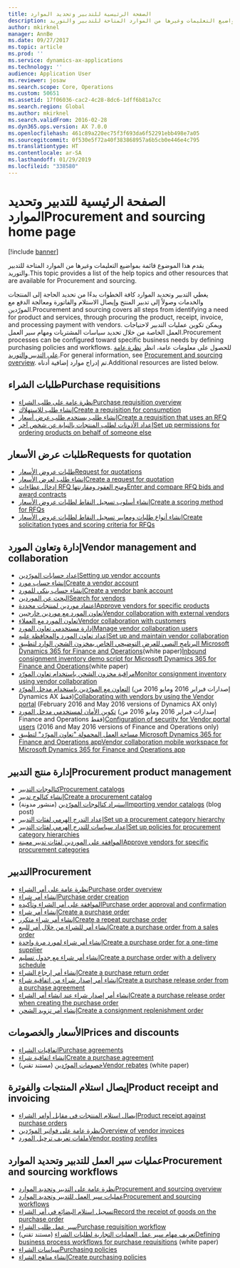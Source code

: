 ```yaml
---
title: الصفحة الرئيسية للتدبير وتحديد الموارد
description: يقدم هذا الموضوع قائمة بمواضيع التعليمات وغيرها من الموارد المتاحة للتدبير والتوريد.
author: mkirknel
manager: AnnBe
ms.date: 09/27/2017
ms.topic: article
ms.prod: ''
ms.service: dynamics-ax-applications
ms.technology: ''
audience: Application User
ms.reviewer: josaw
ms.search.scope: Core, Operations
ms.custom: 50651
ms.assetid: 17f06036-cac2-4c28-8dc6-1dff6b81a7cc
ms.search.region: Global
ms.author: mkirknel
ms.search.validFrom: 2016-02-28
ms.dyn365.ops.version: AX 7.0.0
ms.openlocfilehash: 461c89a220ec75f3f693da6f52291ebb498e7a05
ms.sourcegitcommit: 0f530e5f72a40f383868957a6b5cb0e446e4c795
ms.translationtype: HT
ms.contentlocale: ar-SA
ms.lasthandoff: 01/29/2019
ms.locfileid: "338580"
---
```

# <a name="procurement-and-sourcing-home-page"></a><span data-ttu-id="f22f3-103">الصفحة الرئيسية للتدبير وتحديد الموارد</span><span class="sxs-lookup"><span data-stu-id="f22f3-103">Procurement and sourcing home page</span></span>

[!include [banner](../includes/banner.md)]

<span data-ttu-id="f22f3-104">يقدم هذا الموضوع قائمة بمواضيع التعليمات وغيرها من الموارد المتاحة للتدبير والتوريد.</span><span class="sxs-lookup"><span data-stu-id="f22f3-104">This topic provides a list of the help topics and other resources that are available for Procurement and sourcing.</span></span>

<span data-ttu-id="f22f3-105">يغطي التدبير وتحديد الموارد كافة الخطوات بدءًا من تحديد الحاجة إلى المنتجات والخدمات وصولاً إلى تدبير المنتج وإيصال الاستلام والفاتورة ومعالجة الدفع مع المورّدين.</span><span class="sxs-lookup"><span data-stu-id="f22f3-105">Procurement and sourcing covers all steps from identifying a need for product and services, through procuring the product, receipt, invoice, and processing payment with vendors.</span></span> <span data-ttu-id="f22f3-106">ويمكن تكوين عمليات التدبير لاحتياجات العمل الخاصة من خلال تحديد سياسات المشتريات ومهام سير العمل.</span><span class="sxs-lookup"><span data-stu-id="f22f3-106">Procurement processes can be configured toward specific business needs by defining purchasing policies and workflows.</span></span> <span data-ttu-id="f22f3-107">للحصول على معلومات عامة، انظر [نظرة عامة على التدبير والتوريد‬](procurement-sourcing-overview.md).</span><span class="sxs-lookup"><span data-stu-id="f22f3-107">For general information, see [Procurement and sourcing overview](procurement-sourcing-overview.md).</span></span> <span data-ttu-id="f22f3-108">تم إدراج موارد إضافية أدناه.</span><span class="sxs-lookup"><span data-stu-id="f22f3-108">Additional resources are listed below.</span></span>

## <a name="purchase-requisitions"></a><span data-ttu-id="f22f3-109">طلبات الشراء</span><span class="sxs-lookup"><span data-stu-id="f22f3-109">Purchase requisitions</span></span>
-   [<span data-ttu-id="f22f3-110">نظرة عامة على طلب الشراء</span><span class="sxs-lookup"><span data-stu-id="f22f3-110">Purchase requisition overview</span></span>](purchase-requisitions-overview.md)
-   [<span data-ttu-id="f22f3-111">إنشاء طلب للاستهلاك</span><span class="sxs-lookup"><span data-stu-id="f22f3-111">Create a requisition for consumption</span></span>](tasks/create-requisition-consumption.md)
-   [<span data-ttu-id="f22f3-112">إنشاء طلب يستخدم طلب عرض أسعار</span><span class="sxs-lookup"><span data-stu-id="f22f3-112">Create a requisition that uses an RFQ</span></span>](tasks/create-requisition-uses-rfq.md)
-   [<span data-ttu-id="f22f3-113">إعداد الأذونات لطلب المنتجات بالنيابة عن شخص آخر</span><span class="sxs-lookup"><span data-stu-id="f22f3-113">Set up permissions for ordering products on behalf of someone else</span></span>](tasks/set-up-permissions-ordering-products.md)

## <a name="requests-for-quotation"></a><span data-ttu-id="f22f3-114">طلبات عرض الأسعار</span><span class="sxs-lookup"><span data-stu-id="f22f3-114">Requests for quotation</span></span>
-   [<span data-ttu-id="f22f3-115">طلبات عروض الأسعار</span><span class="sxs-lookup"><span data-stu-id="f22f3-115">Request for quotations</span></span>](request-quotations.md)
-   [<span data-ttu-id="f22f3-116">إنشاء طلب لعرض الأسعار</span><span class="sxs-lookup"><span data-stu-id="f22f3-116">Create a request for quotation</span></span>](tasks/create-request-quotation.md)
-   [<span data-ttu-id="f22f3-117">إدخال عطاءات RFQ ومنح العقود ومقارنتها</span><span class="sxs-lookup"><span data-stu-id="f22f3-117">Enter and compare RFQ bids and award contracts</span></span>](tasks/enter-compare-rfq-bids-award-contracts.md)
-   [<span data-ttu-id="f22f3-118">إنشاء أسلوب تسجيل النقاط لطلبات عروض الأسعار</span><span class="sxs-lookup"><span data-stu-id="f22f3-118">Create a scoring method for RFQs</span></span>](tasks/create-scoring-method-rfqs.md)
-   [<span data-ttu-id="f22f3-119">إنشاء أنواع طلبات ومعايير تسجيل النقاط‬ لطلبات عروض الأسعار</span><span class="sxs-lookup"><span data-stu-id="f22f3-119">Create solicitation types and scoring criteria for RFQs</span></span>](tasks/create-solicitation-types-scoring-criteria-rfqs.md)

## <a name="vendor-management-and-collaboration"></a><span data-ttu-id="f22f3-120">إدارة وتعاون المورد‬</span><span class="sxs-lookup"><span data-stu-id="f22f3-120">Vendor management and collaboration</span></span>
-   [<span data-ttu-id="f22f3-121">إعداد حسابات المورّدين</span><span class="sxs-lookup"><span data-stu-id="f22f3-121">Setting up vendor accounts</span></span>](set-up-vendor-accounts.md)
-   [<span data-ttu-id="f22f3-122">إنشاء حساب مورد</span><span class="sxs-lookup"><span data-stu-id="f22f3-122">Create a vendor account</span></span>](tasks/create-vendor-account.md)
-   [<span data-ttu-id="f22f3-123">إنشاء حساب بنكي للمورد</span><span class="sxs-lookup"><span data-stu-id="f22f3-123">Create a vendor bank account</span></span>](tasks/create-vendor-bank-account.md)
-   [<span data-ttu-id="f22f3-124">البحث عن الموردين</span><span class="sxs-lookup"><span data-stu-id="f22f3-124">Search for vendors</span></span>](tasks/search-vendors.md)
-   [<span data-ttu-id="f22f3-125">اعتماد موردين لمنتجات محددة</span><span class="sxs-lookup"><span data-stu-id="f22f3-125">Approve vendors for specific products</span></span>](tasks/approve-vendors-specific-products.md)
-   [<span data-ttu-id="f22f3-126">تعاون المورد مع موردين خارجيين</span><span class="sxs-lookup"><span data-stu-id="f22f3-126">Vendor collaboration with external vendors</span></span>](vendor-collaboration-work-external-vendors.md)
-   [<span data-ttu-id="f22f3-127">تعاون المورد مع العملاء</span><span class="sxs-lookup"><span data-stu-id="f22f3-127">Vendor collaboration with customers</span></span>](vendor-collaboration-work-customers-dynamics-365-operations.md)
-   [<span data-ttu-id="f22f3-128">إدارة مستخدمي تعاون المورد‬</span><span class="sxs-lookup"><span data-stu-id="f22f3-128">Manage vendor collaboration users</span></span>](manage-vendor-collaboration-users.md)
-   [<span data-ttu-id="f22f3-129">إعداد تعاون المورد والمحافظة عليه</span><span class="sxs-lookup"><span data-stu-id="f22f3-129">Set up and maintain vendor collaboration</span></span>](set-up-maintain-vendor-collaboration.md)
-   <span data-ttu-id="f22f3-130">[البرنامج النصي للعرض التوضيحي الخاص بمخزون الشحن الوارد لتطبيق Microsoft Dynamics 365 for Finance and Operations](https://mbs.microsoft.com/customersource/northamerica/AX/learning/documentation/white-papers/InboundConsignmentInventoryDemoScriptDynamics365Operations)(white paper)</span><span class="sxs-lookup"><span data-stu-id="f22f3-130">[Inbound consignment inventory demo script for Microsoft Dynamics 365 for Finance and Operations](https://mbs.microsoft.com/customersource/northamerica/AX/learning/documentation/white-papers/InboundConsignmentInventoryDemoScriptDynamics365Operations)(white paper)</span></span>
-   [<span data-ttu-id="f22f3-131">مراقبة مخزون الشحن باستخدام تعاون المورّد</span><span class="sxs-lookup"><span data-stu-id="f22f3-131">Monitor consignment inventory using vendor collaboration</span></span>](../inventory/tasks/monitor-consignment-inventory-vendor-collaboration.md)
-   <span data-ttu-id="f22f3-132">[التعاون مع المورّدين باستخدام مدخل المورّد](collaborate-vendors-vendor-portal.md)  (إصدارات فبراير 2016 ومايو 2016 من Dynamics AX فقط)</span><span class="sxs-lookup"><span data-stu-id="f22f3-132">[Collaborating with vendors by using the Vendor portal](collaborate-vendors-vendor-portal.md)  (February 2016 and May 2016 versions of Dynamics AX only)</span></span>
-   <span data-ttu-id="f22f3-133">[تكوين الأمان لمستخدمي مدخل المورد](configure-security-vendor-portal-users.md) (إصدارات فبراير 2016 ومايو 2016 من Finance and Operations فقط)</span><span class="sxs-lookup"><span data-stu-id="f22f3-133">[Configuration of security for Vendor portal users](configure-security-vendor-portal-users.md) (2016 and May 2016 versions of Finance and Operations only)</span></span>
-   [<span data-ttu-id="f22f3-134">مساحة العمل المحمولة "تعاون المورّد" لتطبيق Microsoft Dynamics 365 for Finance and Operations app</span><span class="sxs-lookup"><span data-stu-id="f22f3-134">Vendor collaboration mobile workspace for Microsoft Dynamics 365 for Finance and Operations app</span></span>](vendor-collaboration-mobile-workspace.md)

## <a name="procurement-product-management"></a><span data-ttu-id="f22f3-135">إدارة منتج التدبير</span><span class="sxs-lookup"><span data-stu-id="f22f3-135">Procurement product management</span></span>
-   [<span data-ttu-id="f22f3-136">كتالوجات التدبير</span><span class="sxs-lookup"><span data-stu-id="f22f3-136">Procurement catalogs</span></span>](procurement-catalogs.md)
-   [<span data-ttu-id="f22f3-137">إنشاء كتالوج تدبير</span><span class="sxs-lookup"><span data-stu-id="f22f3-137">Create a procurement catalog</span></span>](tasks/create-procurement-catalog.md)
-   <span data-ttu-id="f22f3-138">[استيراد كتالوجات المورّدين](https://blogs.msdn.microsoft.com/dynamicsaxscm/2016/05/25/vendor-catalogs-in-dynamics-ax/) (منشور مدونة)</span><span class="sxs-lookup"><span data-stu-id="f22f3-138">[Importing vendor catalogs](https://blogs.msdn.microsoft.com/dynamicsaxscm/2016/05/25/vendor-catalogs-in-dynamics-ax/) (blog post)</span></span>
-   [<span data-ttu-id="f22f3-139">إعداد التدرج الهرمي لفئات التدبير</span><span class="sxs-lookup"><span data-stu-id="f22f3-139">Set up a procurement category hierarchy</span></span>](tasks/set-up-procurement-category-hierarchy.md)
-   [<span data-ttu-id="f22f3-140">إعداد سياسات للتدرج الهرمي لفئات التدبير</span><span class="sxs-lookup"><span data-stu-id="f22f3-140">Set up policies for procurement category hierarchies</span></span>](tasks/set-up-policies-procurement-category-hierarchies.md)
-   [<span data-ttu-id="f22f3-141">الموافقة على الموردين لفئات تدبير معينة</span><span class="sxs-lookup"><span data-stu-id="f22f3-141">Approve vendors for specific procurement categories</span></span>](tasks/approve-vendors-specific-procurement-categories.md)

## <a name="procurement"></a><span data-ttu-id="f22f3-142">التدبير</span><span class="sxs-lookup"><span data-stu-id="f22f3-142">Procurement</span></span>
-   [<span data-ttu-id="f22f3-143">نظرة عامة على أمر الشراء</span><span class="sxs-lookup"><span data-stu-id="f22f3-143">Purchase order overview</span></span>](purchase-order-overview.md)
-   [<span data-ttu-id="f22f3-144">إنشاء أمر شراء</span><span class="sxs-lookup"><span data-stu-id="f22f3-144">Purchase order creation</span></span>](purchase-order-creation.md)
-   [<span data-ttu-id="f22f3-145">الموافقة على أمر الشراء وتأكيده</span><span class="sxs-lookup"><span data-stu-id="f22f3-145">Purchase order approval and confirmation</span></span>](purchase-order-approval-confirmation.md)
-   [<span data-ttu-id="f22f3-146">إنشاء أمر شراء</span><span class="sxs-lookup"><span data-stu-id="f22f3-146">Create a purchase order</span></span>](tasks/create-purchase-order.md)
-   [<span data-ttu-id="f22f3-147">إنشاء أمر شراء متكرر</span><span class="sxs-lookup"><span data-stu-id="f22f3-147">Create a repeat purchase order</span></span>](tasks/create-repeat-purchase-order.md)
-   [<span data-ttu-id="f22f3-148">إنشاء أمر للشراء من خلال أمر للبيع</span><span class="sxs-lookup"><span data-stu-id="f22f3-148">Create a purchase order from a sales order</span></span>](../sales-marketing/tasks/create-purchase-order-sales-order.md)
-   [<span data-ttu-id="f22f3-149">إنشاء أمر شراء لمورد مرة واحدة</span><span class="sxs-lookup"><span data-stu-id="f22f3-149">Create a purchase order for a one-time supplier</span></span>](tasks/create-purchase-order-one-time-supplier.md)
-   [<span data-ttu-id="f22f3-150">إنشاء أمر شراء مع جدول تسليم</span><span class="sxs-lookup"><span data-stu-id="f22f3-150">Create a purchase order with a delivery schedule</span></span>](tasks/create-purchase-order-delivery-schedule.md)
-   [<span data-ttu-id="f22f3-151">إنشاء أمر إرجاع الشراء</span><span class="sxs-lookup"><span data-stu-id="f22f3-151">Create a purchase return order</span></span>](tasks/create-purchase-return-order.md)
-   [<span data-ttu-id="f22f3-152">إنشاء أمر إصدار شراء من اتفاقية شراء</span><span class="sxs-lookup"><span data-stu-id="f22f3-152">Create a purchase release order from a purchase agreement</span></span>](tasks/create-purchase-release-order-purchase-agreement.md)
-   [<span data-ttu-id="f22f3-153">إنشاء أمر إصدار شراء عند إنشاء أمر الشراء</span><span class="sxs-lookup"><span data-stu-id="f22f3-153">Create a purchase release order when creating the purchase order</span></span>](tasks/create-purchase-release-order-creating-purchase-order.md)
-   [<span data-ttu-id="f22f3-154">إنشاء أمر تزويد الشحن</span><span class="sxs-lookup"><span data-stu-id="f22f3-154">Create a consignment replenishment order</span></span>](../inventory/tasks/create-consignment-replenishment-order.md)

## <a name="prices-and-discounts"></a><span data-ttu-id="f22f3-155">الأسعار والخصومات</span><span class="sxs-lookup"><span data-stu-id="f22f3-155">Prices and discounts</span></span>
-   [<span data-ttu-id="f22f3-156">اتفاقيات الشراء</span><span class="sxs-lookup"><span data-stu-id="f22f3-156">Purchase agreements</span></span>](purchase-agreements.md)
-   [<span data-ttu-id="f22f3-157">إنشاء اتفاقية شراء</span><span class="sxs-lookup"><span data-stu-id="f22f3-157">Create a purchase agreement</span></span>](tasks/create-purchase-agreement.md)
-   <span data-ttu-id="f22f3-158">[خصومات المورّدين](https://mbs.microsoft.com/customersource/northamerica/AX/learning/documentation/white-papers/Vendor_rebates) (مستند تقني)</span><span class="sxs-lookup"><span data-stu-id="f22f3-158">[Vendor rebates](https://mbs.microsoft.com/customersource/northamerica/AX/learning/documentation/white-papers/Vendor_rebates) (white paper)</span></span>

## <a name="product-receipt-and-invoicing"></a><span data-ttu-id="f22f3-159">إيصال استلام المنتجات والفوترة</span><span class="sxs-lookup"><span data-stu-id="f22f3-159">Product receipt and invoicing</span></span>
-   [<span data-ttu-id="f22f3-160">إيصال استلام المنتجات في مقابل أوامر الشراء</span><span class="sxs-lookup"><span data-stu-id="f22f3-160">Product receipt against purchase orders</span></span>](product-receipt-against-purchase-orders.md)
-   [<span data-ttu-id="f22f3-161">نظرة عامة على فواتير المورّدين</span><span class="sxs-lookup"><span data-stu-id="f22f3-161">Overview of vendor invoices</span></span>](../../financials/accounts-payable/vendor-invoices-overview.md)
-   [<span data-ttu-id="f22f3-162">ملفات تعريف ترحيل المورد</span><span class="sxs-lookup"><span data-stu-id="f22f3-162">Vendor posting profiles</span></span>](../../financials/accounts-payable/vendor-posting-profiles.md)

## <a name="procurement-and-sourcing-workflows"></a><span data-ttu-id="f22f3-163">عمليات سير العمل للتدبير وتحديد الموارد</span><span class="sxs-lookup"><span data-stu-id="f22f3-163">Procurement and sourcing workflows</span></span>
-   [<span data-ttu-id="f22f3-164">نظرة عامة على التدبير وتحديد الموارد</span><span class="sxs-lookup"><span data-stu-id="f22f3-164">Procurement and sourcing overview</span></span>](procurement-sourcing-overview.md)
-   [<span data-ttu-id="f22f3-165">عمليات سير العمل للتدبير وتحديد الموارد</span><span class="sxs-lookup"><span data-stu-id="f22f3-165">Procurement and sourcing workflows</span></span>](procurement-sourcing-workflows.md)
-   [<span data-ttu-id="f22f3-166">تسجيل استلام البضائع في أمر الشراء</span><span class="sxs-lookup"><span data-stu-id="f22f3-166">Record the receipt of goods on the purchase order</span></span>](tasks/record-receipt-goods-purchase-order.md)
-   [<span data-ttu-id="f22f3-167">سير عمل طلب الشراء</span><span class="sxs-lookup"><span data-stu-id="f22f3-167">Purchase requisition workflow</span></span>](purchase-requisitions-workflow.md)
-   <span data-ttu-id="f22f3-168">[تعريف مهام سير عمل العمليات التجارية لطلبات الشراء](https://mbs.microsoft.com/customersource/Global/AX/learning/documentation/white-papers/Defining_business_process_workflows_for_purchase_requisitions) (مستند تقني)</span><span class="sxs-lookup"><span data-stu-id="f22f3-168">[Defining business process workflows for purchase requisitions](https://mbs.microsoft.com/customersource/Global/AX/learning/documentation/white-papers/Defining_business_process_workflows_for_purchase_requisitions) (white paper)</span></span>
-   [<span data-ttu-id="f22f3-169">سياسات الشراء</span><span class="sxs-lookup"><span data-stu-id="f22f3-169">Purchasing policies</span></span>](purchase-policies.md)
-   [<span data-ttu-id="f22f3-170">إنشاء مناهج الشراء</span><span class="sxs-lookup"><span data-stu-id="f22f3-170">Create purchasing policies</span></span>](tasks/create-purchasing-policies.md)






